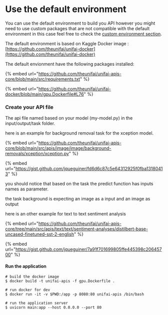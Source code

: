 # Use the default environment

You can use the default environment to build you API however you might need to use custom packages that are not compatible with the default environment in this case feel free to check the [custom environment section](use-a-custom-environment.md).&#x20;

The default environment is based on Kaggle Docker image : [https://github.com/theunifai/unifai-docker](https://github.com/theunifai/unifai-docker)

The default envionment have the following packages installed:

{% embed url="https://github.com/theunifai/unifai-apis-core/blob/main/src/requirements.txt" %}

{% embed url="https://github.com/theunifai/unifai-docker/blob/main/gpu.Dockerfile#L76" %}

### Create your API file

The api file named based on your model (my-model.py) in the input/output/task folder.

here is an example for background removal task for the xception model.

{% embed url="https://github.com/theunifai/unifai-apis-core/blob/main/src/apis/image/image/background-removals/xception/xception.py" %}

{% embed url="https://gist.github.com/jqueguiner/fd6d6c87c5e64312925f0fba13180413" %}

you should notice that based on the task the predict function has inputs names as parameter.

the task background is expecting an image as a input and an image as output



here is an other example for text to text sentiment analysis

{% embed url="https://github.com/theunifai/unifai-apis-core/tree/main/src/apis/text/text/sentiment-analyses/distilbert-base-uncased-finetuned-sst-2-english" %}

{% embed url="https://gist.github.com/jqueguiner/7a91f701699805ffe445398c20645700" %}

#### Run the application

```shell
# build the docker image
$ docker build -t unifai-apis -f gpu.Dockerfile . 

# run docker for dev
$ docker run -it -v $PWD:/app -p 8080:80 unifai-apis /bin/bash

# run the application server
$ uvicorn main:app --host 0.0.0.0 --port 80
```
